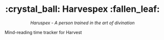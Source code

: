 <h1 align="center" style="border-bottom: none;">:crystal_ball: Harvespex :fallen_leaf:</h1>
<p align="center"><i>Haruspex - A person trained in the art of divination</i></p>

Mind-reading time tracker for Harvest
